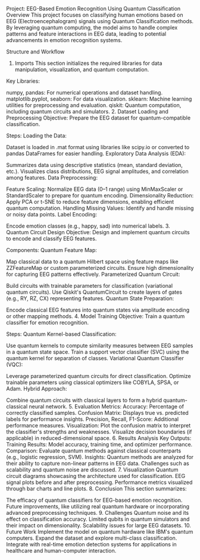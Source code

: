 Project: EEG-Based Emotion Recognition Using Quantum Classification
Overview
This project focuses on classifying human emotions based on EEG (Electroencephalogram) signals using Quantum Classification methods. By leveraging quantum computing, the model aims to handle complex patterns and feature interactions in EEG data, leading to potential advancements in emotion recognition systems.

Structure and Workflow
1. Imports
This section initializes the required libraries for data manipulation, visualization, and quantum computation.

Key Libraries:

numpy, pandas: For numerical operations and dataset handling.
matplotlib.pyplot, seaborn: For data visualization.
sklearn: Machine learning utilities for preprocessing and evaluation.
qiskit: Quantum computation, including quantum circuits and simulators.
2. Dataset Loading and Preprocessing
Objective:
Prepare the EEG dataset for quantum-compatible classification.

Steps:
Loading the Data:

Dataset is loaded in .mat format using libraries like scipy.io or converted to pandas DataFrames for easier handling.
Exploratory Data Analysis (EDA):

Summarizes data using descriptive statistics (mean, standard deviation, etc.).
Visualizes class distributions, EEG signal amplitudes, and correlation among features.
Data Preprocessing:

Feature Scaling: Normalize EEG data (0–1 range) using MinMaxScaler or StandardScaler to prepare for quantum encoding.
Dimensionality Reduction: Apply PCA or t-SNE to reduce feature dimensions, enabling efficient quantum computation.
Handling Missing Values: Identify and handle missing or noisy data points.
Label Encoding:

Encode emotion classes (e.g., happy, sad) into numerical labels.
3. Quantum Circuit Design
Objective:
Design and implement quantum circuits to encode and classify EEG features.

Components:
Quantum Feature Map:

Map classical data to a quantum Hilbert space using feature maps like ZZFeatureMap or custom parameterized circuits.
Ensure high dimensionality for capturing EEG patterns effectively.
Parameterized Quantum Circuit:

Build circuits with trainable parameters for classification (variational quantum circuits).
Use Qiskit's QuantumCircuit to create layers of gates (e.g., RY, RZ, CX) representing features.
Quantum State Preparation:

Encode classical EEG features into quantum states via amplitude encoding or other mapping methods.
4. Model Training
Objective:
Train a quantum classifier for emotion recognition.

Steps:
Quantum Kernel-based Classification:

Use quantum kernels to compute similarity measures between EEG samples in a quantum state space.
Train a support vector classifier (SVC) using the quantum kernel for separation of classes.
Variational Quantum Classifier (VQC):

Leverage parameterized quantum circuits for direct classification.
Optimize trainable parameters using classical optimizers like COBYLA, SPSA, or Adam.
Hybrid Approach:

Combine quantum circuits with classical layers to form a hybrid quantum-classical neural network.
5. Evaluation
Metrics:
Accuracy: Percentage of correctly classified samples.
Confusion Matrix: Displays true vs. predicted labels for performance insights.
Precision, Recall, F1-Score: Additional performance measures.
Visualization:
Plot the confusion matrix to interpret the classifier's strengths and weaknesses.
Visualize decision boundaries (if applicable) in reduced-dimensional space.
6. Results Analysis
Key Outputs:
Training Results: Model accuracy, training time, and optimizer performance.
Comparison: Evaluate quantum methods against classical counterparts (e.g., logistic regression, SVM).
Insights:
Quantum methods are analyzed for their ability to capture non-linear patterns in EEG data.
Challenges such as scalability and quantum noise are discussed.
7. Visualization
Quantum circuit diagrams showcasing the architecture used for classification.
EEG signal plots before and after preprocessing.
Performance metrics visualized through bar charts and line plots.
8. Conclusion
This section summarizes:

The efficacy of quantum classifiers for EEG-based emotion recognition.
Future improvements, like utilizing real quantum hardware or incorporating advanced preprocessing techniques.
9. Challenges
Quantum noise and its effect on classification accuracy.
Limited qubits in quantum simulators and their impact on dimensionality.
Scalability issues for large EEG datasets.
10. Future Work
Implement the model on quantum hardware like IBM's quantum computers.
Expand the dataset and explore multi-class classification.
Integrate with real-time emotion detection systems for applications in healthcare and human-computer interaction.
